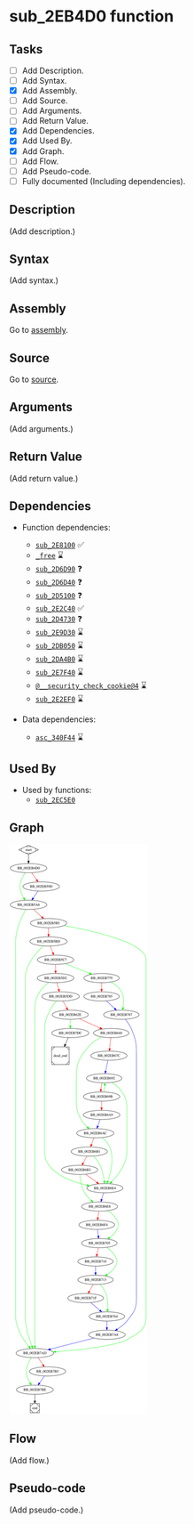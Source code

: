 # sub_2EB4D0 function

## Tasks

- [ ] Add Description.
- [ ] Add Syntax.
- [X] Add Assembly.
- [ ] Add Source.
- [ ] Add Arguments.
- [ ] Add Return Value.
- [X] Add Dependencies.
- [X] Add Used By.
- [X] Add Graph.
- [ ] Add Flow.
- [ ] Add Pseudo-code.
- [ ] Fully documented (Including dependencies).

## Description

(Add description.)

## Syntax

(Add syntax.)

## Assembly

Go to [assembly](../asm/sub_2EB4D0.asm).

## Source

Go to [source](../cc/sub_2EB4D0.cc).

## Arguments

(Add arguments.)

## Return Value

(Add return value.)

## Dependencies

* Function dependencies:
  * [`sub_2E8100`](sub_2E8100.md) ✅
  * [`_free`](_free.md) ⌛
  * [`sub_2D6D90`](sub_2D6D90.md) ❓
  * [`sub_2D6D40`](sub_2D6D40.md) ❓
  * [`sub_2D5100`](sub_2D5100.md) ❓
  * [`sub_2E2C40`](sub_2E2C40.md) ✅
  * [`sub_2D4730`](sub_2D4730.md) ❓
  * [`sub_2E9D30`](sub_2E9D30.md) ⌛
  * [`sub_2DB050`](sub_2DB050.md) ⌛
  * [`sub_2DA4B0`](sub_2DA4B0.md) ⌛
  * [`sub_2E7F40`](sub_2E7F40.md) ⌛
  * [`@__security_check_cookie@4`](@__security_check_cookie@4.md) ⌛
  * [`sub_2E2EF0`](sub_2E2EF0.md) ⌛

* Data dependencies:
  * [`asc_340F44`](asc_340F44.md) ⌛

## Used By

* Used by functions:
  * [`sub_2EC5E0`](sub_2EC5E0.md)

## Graph

![sub_2EB4D0 Graph](../svg/sub_2EB4D0.svg "sub_2EB4D0 Graph")

## Flow

(Add flow.)

## Pseudo-code

(Add pseudo-code.)
